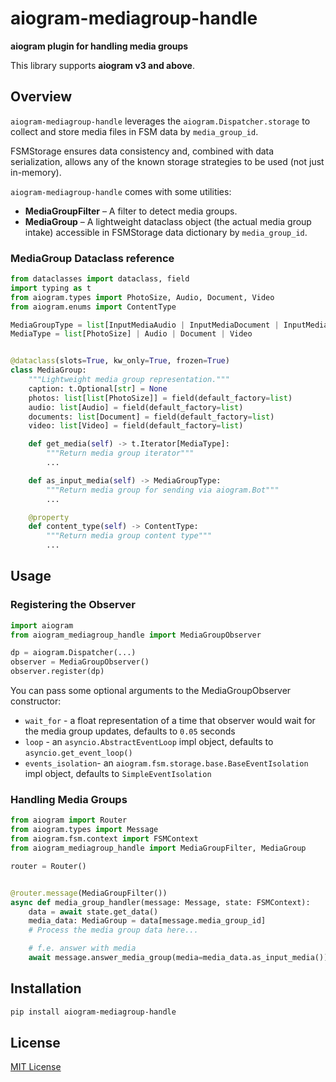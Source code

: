 # aiogram-mediagroup-handle

**aiogram plugin for handling media groups**

This library supports **aiogram v3 and above**.

## Overview

`aiogram-mediagroup-handle` leverages the `aiogram.Dispatcher.storage` to collect and store
media files in FSM data by `media_group_id`.

FSMStorage ensures data consistency and, combined with data serialization, allows any of
the known storage strategies to be used (not just in-memory).

`aiogram-mediagroup-handle` comes with some utilities:

- **MediaGroupFilter** – A filter to detect media groups.
- **MediaGroup** – A lightweight dataclass object (the actual media group intake) accessible in
  FSMStorage data dictionary by `media_group_id`.

### MediaGroup Dataclass reference

```python
from dataclasses import dataclass, field
import typing as t
from aiogram.types import PhotoSize, Audio, Document, Video
from aiogram.enums import ContentType

MediaGroupType = list[InputMediaAudio | InputMediaDocument | InputMediaPhoto | InputMediaVideo]
MediaType = list[PhotoSize] | Audio | Document | Video


@dataclass(slots=True, kw_only=True, frozen=True)
class MediaGroup:
    """Lightweight media group representation."""
    caption: t.Optional[str] = None
    photos: list[list[PhotoSize]] = field(default_factory=list)
    audio: list[Audio] = field(default_factory=list)
    documents: list[Document] = field(default_factory=list)
    video: list[Video] = field(default_factory=list)

    def get_media(self) -> t.Iterator[MediaType]:
        """Return media group iterator"""
        ...

    def as_input_media(self) -> MediaGroupType:
        """Return media group for sending via aiogram.Bot"""
        ...

    @property
    def content_type(self) -> ContentType:
        """Return media group content type"""
        ...

```

## Usage

### Registering the Observer

```python
import aiogram
from aiogram_mediagroup_handle import MediaGroupObserver

dp = aiogram.Dispatcher(...)
observer = MediaGroupObserver()
observer.register(dp)
```

You can pass some optional arguments to the MediaGroupObserver constructor:

* `wait_for` - a float representation of a time that observer would wait for the media group
  updates, defaults to `0.05` seconds
* `loop` - an `asyncio.AbstractEventLoop` impl object, defaults to `asyncio.get_event_loop()`
* `events_isolation`- an `aiogram.fsm.storage.base.BaseEventIsolation` impl object, defaults to
  `SimpleEventIsolation`

### Handling Media Groups

```python
from aiogram import Router
from aiogram.types import Message
from aiogram.fsm.context import FSMContext
from aiogram_mediagroup_handle import MediaGroupFilter, MediaGroup

router = Router()


@router.message(MediaGroupFilter())
async def media_group_handler(message: Message, state: FSMContext):
    data = await state.get_data()
    media_data: MediaGroup = data[message.media_group_id]
    # Process the media group data here...

    # f.e. answer with media
    await message.answer_media_group(media=media_data.as_input_media())
```

## Installation

```sh
pip install aiogram-mediagroup-handle
```

## License

[MIT License](LICENSE)


